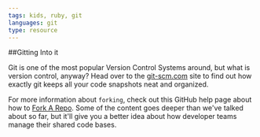 ```yaml
---
tags: kids, ruby, git
languages: git
type: resource
---
```


##Gitting Into it

Git is one of the most popular Version Control Systems around, but what is version control, anyway? Head over to the [git-scm.com](http://git-scm.com/book/en/v2/Getting-Started-About-Version-Control) site to find out how exactly git keeps all your code snapshots neat and organized.

For more information about `forking`, check out this GitHub help page about how to [Fork A Repo](https://help.github.com/articles/fork-a-repo/). Some of the content goes deeper than we've talked about so far, but it'll give you a better idea about how developer teams manage their shared code bases.
